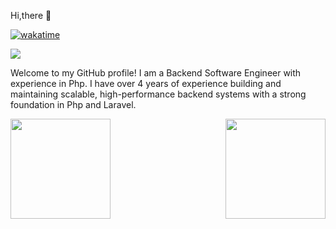 Hi,there :wave:

[![wakatime](https://wakatime.com/badge/user/3331fd3d-3790-4119-973e-0026d442219f.svg)](https://wakatime.com/@3331fd3d-3790-4119-973e-0026d442219f)

<a href="https://wakatime.com"><img src="https://wakatime.com/share/@reyhane76/1c79c02d-5496-4690-a437-346afaa04486.png" /></a>

Welcome to my GitHub profile! I am a Backend Software Engineer with experience in Php. I have over 4 years of experience building and maintaining scalable, high-performance backend systems with a strong foundation in Php and Laravel.


<a href="https://github.com/reyhane1376">
<img height="160em" align="left" src="https://github-readme-stats-git-masterrstaa-rickstaa.vercel.app/api?username=reyhane1376&theme=github_dark&show_icons=true&hide_border=true&count_private=true" />
<img height="160em" align="right" src="https://github-readme-stats-git-masterrstaa-rickstaa.vercel.app/api/top-langs/?username=reyhane1376&theme=github_dark&hide_border=true&layout=compact" />
</a>
